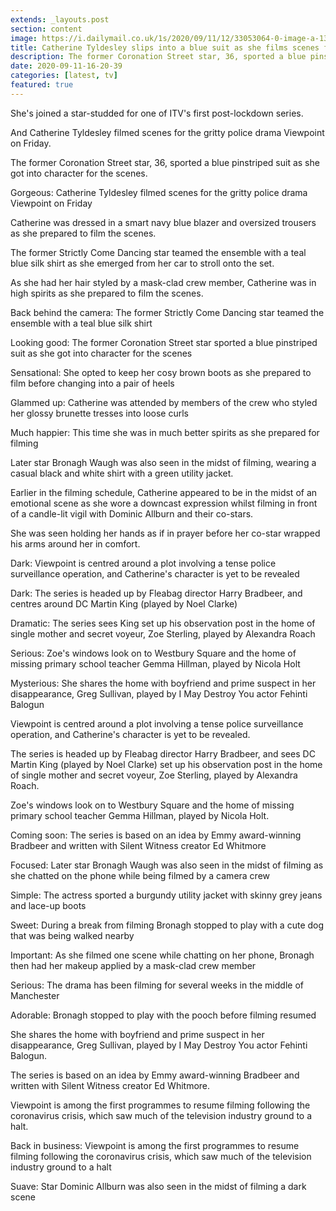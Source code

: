 ```yaml
---
extends: _layouts.post
section: content
image: https://i.dailymail.co.uk/1s/2020/09/11/12/33053064-0-image-a-137_1599824735085.jpg 
title: Catherine Tyldesley slips into a blue suit as she films scenes for ITVs police drama Viewpoint 
description: The former Coronation Street star, 36, sported a blue pinstriped suit as she got into character for the scenes, after heading back to set for the ITV police drama, which has been filming in Manchester. 
date: 2020-09-11-16-20-39 
categories: [latest, tv] 
featured: true 
--- 
```

She's joined a star-studded for one of ITV's first post-lockdown series.

And Catherine Tyldesley filmed scenes for the gritty police drama Viewpoint on Friday.

The former Coronation Street star, 36, sported a blue pinstriped suit as she got into character for the scenes.

Gorgeous: Catherine Tyldesley filmed scenes for the gritty police drama Viewpoint on Friday

Catherine was dressed in a smart navy blue blazer and oversized trousers as she prepared to film the scenes.

The former Strictly Come Dancing star teamed the ensemble with a teal blue silk shirt as she emerged from her car to stroll onto the set.

As she had her hair styled by a mask-clad crew member, Catherine was in high spirits as she prepared to film the scenes.

Back behind the camera: The former Strictly Come Dancing star teamed the ensemble with a teal blue silk shirt 

Looking good: The former Coronation Street star sported a blue pinstriped suit as she got into character for the scenes

Sensational: She opted to keep her cosy brown boots as she prepared to film before changing into a pair of heels

Glammed up: Catherine was attended by members of the crew who styled her glossy brunette tresses into loose curls

Much happier: This time she was in much better spirits as she prepared for filming

Later star Bronagh Waugh was also seen in the midst of filming, wearing a casual black and white shirt with a green utility jacket.

Earlier in the filming schedule, Catherine appeared to be in the midst of an emotional scene as she wore a downcast expression whilst filming in front of a candle-lit vigil with Dominic Allburn and their co-stars.

She was seen holding her hands as if in prayer before her co-star wrapped his arms around her in comfort. 

Dark: Viewpoint is centred around a plot involving a tense police surveillance operation, and Catherine's character is yet to be revealed

Dark: The series is headed up by Fleabag director Harry Bradbeer, and centres around DC Martin King (played by Noel Clarke)

Dramatic: The series sees King set up his observation post in the home of single mother and secret voyeur, Zoe Sterling, played by Alexandra Roach

Serious: Zoe's windows look on to Westbury Square and the home of missing primary school teacher Gemma Hillman, played by Nicola Holt

Mysterious: She shares the home with boyfriend and prime suspect in her disappearance, Greg Sullivan, played by I May Destroy You actor Fehinti Balogun

Viewpoint is centred around a plot involving a tense police surveillance operation, and Catherine's character is yet to be revealed.

The series is headed up by Fleabag director Harry Bradbeer, and sees DC Martin King (played by Noel Clarke) set up his observation post in the home of single mother and secret voyeur, Zoe Sterling, played by Alexandra Roach.

Zoe's windows look on to Westbury Square and the home of missing primary school teacher Gemma Hillman, played by Nicola Holt.

Coming soon: The series is based on an idea by Emmy award-winning Bradbeer and written with Silent Witness creator Ed Whitmore

Focused: Later star Bronagh Waugh was also seen in the midst of filming as she chatted on the phone while being filmed by a camera crew

Simple: The actress sported a burgundy utility jacket with skinny grey jeans and lace-up boots

Sweet: During a break from filming Bronagh stopped to play with a cute dog that was being walked nearby

Important: As she filmed one scene while chatting on her phone, Bronagh then had her makeup applied by a mask-clad crew member

Serious: The drama has been filming for several weeks in the middle of Manchester

Adorable: Bronagh stopped to play with the pooch before filming resumed

She shares the home with boyfriend and prime suspect in her disappearance, Greg Sullivan, played by I May Destroy You actor Fehinti Balogun.

The series is based on an idea by Emmy award-winning Bradbeer and written with Silent Witness creator Ed Whitmore. 

Viewpoint is among the first programmes to resume filming following the coronavirus crisis, which saw much of the television industry ground to a halt. 

Back in business: Viewpoint is among the first programmes to resume filming following the coronavirus crisis, which saw much of the television industry ground to a halt

Suave: Star Dominic Allburn was also seen in the midst of filming a dark scene

